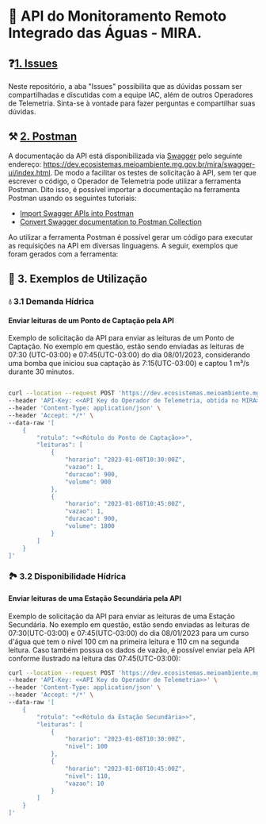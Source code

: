 # 📖 API do Monitoramento Remoto Integrado das Águas - MIRA.

## ❓[1. Issues](https://github.com/Instituto-de-Atencao-as-Cidades-IAC/MIRA_API/issues)


Neste repositório, a aba "Issues" possibilita que as dúvidas possam ser compartilhadas e discutidas com a equipe IAC, além de outros Operadores de Telemetria. Sinta-se à vontade para fazer perguntas e compartilhar suas dúvidas.


## ⚒️ [2. Postman](https://www.postman.com/)

A documentação da API está disponibilizada via [Swagger](https://swagger.io/) pelo seguinte endereço: <https://dev.ecosistemas.meioambiente.mg.gov.br/mira/swagger-ui/index.html>. De modo a facilitar os testes de solicitação à API, sem ter que escrever o código, o Operador de Telemetria pode utilizar a ferramenta Postman. Dito isso, é possível importar a documentação na ferramenta Postman usando os seguintes tutoriais: 
 - [Import Swagger APIs into Postman](https://www.baeldung.com/swagger-apis-in-postman)
 - [Convert Swagger documentation to Postman Collection](https://medium.com/c-sharp-progarmming/convert-swagger-documentation-to-postman-collection-d67fc95c7b14)

Ao utilizar a ferramenta Postman é possível gerar um código para executar as requisições na API em diversas linguagens. A seguir, exemplos que foram gerados com a ferramenta:

## 📓 3. Exemplos de Utilização

### 💧 3.1 Demanda Hídrica 
#### Enviar leituras de um Ponto de Captação pela API

Exemplo de solicitação da API para enviar as leituras de um Ponto de Captação. No exemplo em questão, estão sendo enviadas as leituras de 07:30 (UTC-03:00) e 07:45(UTC-03:00) do dia 08/01/2023, considerando uma bomba que iniciou sua captação às 7:15(UTC-03:00) e captou 1 m³/s durante 30 minutos.


```bash

curl --location --request POST 'https://dev.ecosistemas.meioambiente.mg.gov.br/mira/api/v1/telemetria/demanda-hidrica' \
--header 'API-Key: <<API Key do Operador de Telemetria, obtida no MIRA>>' \
--header 'Content-Type: application/json' \
--header 'Accept: */*' \
--data-raw '[
    {
        "rotulo": "<<Rótulo do Ponto de Captação>>",
        "leituras": [
            {
                "horario": "2023-01-08T10:30:00Z",
                "vazao": 1,
                "duracao": 900,
                "volume": 900
            },
            {
                "horario": "2023-01-08T10:45:00Z",
                "vazao": 1,
                "duracao": 900,
                "volume": 1800
            }
        ]
    }
]'


```


### 🏞️ 3.2 Disponibilidade Hídrica  
#### Enviar leituras de uma Estação Secundária pela API


Exemplo de solicitação da API para enviar as leituras de uma Estação Secundária. No exemplo em questão, estão sendo enviadas as leituras de 07:30(UTC-03:00) e 07:45(UTC-03:00) do dia 08/01/2023 para um curso d'água que tem o nível 100 cm na primeira leitura e 110 cm na segunda leitura. Caso também possua os dados de vazão, é possível enviar pela API conforme ilustrado na leitura das 07:45(UTC-03:00):
```bash
curl --location --request POST 'https://dev.ecosistemas.meioambiente.mg.gov.br/mira/api/v1/telemetria/disponibilidade-hidrica' \
--header 'API-Key: <<API Key do Operador de Telemetria>>' \
--header 'Content-Type: application/json' \
--header 'Accept: */*' \
--data-raw '[
    {
        "rotulo": "<<Rótulo da Estação Secundária>>",
        "leituras": [
            {
                "horario": "2023-01-08T10:30:00Z",
                "nivel": 100
            },
            {
                "horario": "2023-01-08T10:45:00Z",
                "nivel": 110,
                "vazao": 10
            }
        ]
    }
]'

```
